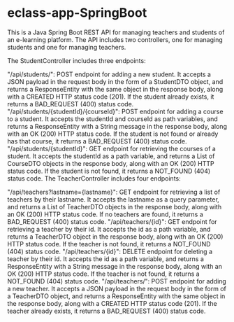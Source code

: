 # eclass-app-SpringBoot

This is a Java Spring Boot REST API for managing teachers and students of an e-learning platform. The API includes two controllers, one for managing students and one for managing teachers.

The StudentController includes three endpoints:

"/api/students/": POST endpoint for adding a new student. It accepts a JSON payload in the request body in the form of a StudentDTO object, and returns a ResponseEntity with the same object in the response body, along with a CREATED HTTP status code (201). If the student already exists, it returns a BAD_REQUEST (400) status code.
"/api/students/{studentId}/{courseId}": POST endpoint for adding a course to a student. It accepts the studentId and courseId as path variables, and returns a ResponseEntity with a String message in the response body, along with an OK (200) HTTP status code. If the student is not found or already has that course, it returns a BAD_REQUEST (400) status code.
"/api/students/{studentId}": GET endpoint for retrieving the courses of a student. It accepts the studentId as a path variable, and returns a List of CourseDTO objects in the response body, along with an OK (200) HTTP status code. If the student is not found, it returns a NOT_FOUND (404) status code.
The TeacherController includes four endpoints:

"/api/teachers?lastname={lastname}": GET endpoint for retrieving a list of teachers by their lastname. It accepts the lastname as a query parameter, and returns a List of TeacherDTO objects in the response body, along with an OK (200) HTTP status code. If no teachers are found, it returns a BAD_REQUEST (400) status code.
"/api/teachers/{id}": GET endpoint for retrieving a teacher by their id. It accepts the id as a path variable, and returns a TeacherDTO object in the response body, along with an OK (200) HTTP status code. If the teacher is not found, it returns a NOT_FOUND (404) status code.
"/api/teachers/{id}": DELETE endpoint for deleting a teacher by their id. It accepts the id as a path variable, and returns a ResponseEntity with a String message in the response body, along with an OK (200) HTTP status code. If the teacher is not found, it returns a NOT_FOUND (404) status code.
"/api/teachers/": POST endpoint for adding a new teacher. It accepts a JSON payload in the request body in the form of a TeacherDTO object, and returns a ResponseEntity with the same object in the response body, along with a CREATED HTTP status code (201). If the teacher already exists, it returns a BAD_REQUEST (400) status code.
